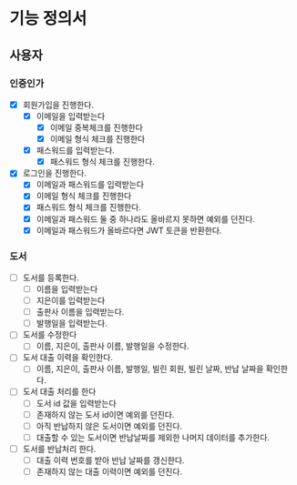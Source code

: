# 기능 정의서

## 사용자

### 인증인가
- [x] 회원가입을 진행한다.
  - [x] 이메일을 입력받는다
    - [x] 이메일 중복체크를 진행한다
    - [x] 이메일 형식 체크를 진행한다
  - [x] 패스워드를 입력받는다.
    - [x] 패스워드 형식 체크를 진행한다.
- [x] 로그인을 진행한다.
  - [x] 이메일과 패스워드를 입력받는다
  - [x] 이메일 형식 체크를 진행한다
  - [x] 패스워드 형식 체크를 진행한다.
  - [x] 이메일과 패스워드 둘 중 하나라도 올바르지 못하면 예외를 던진다.
  - [x] 이메일과 패스워드가 올바르다면 JWT 토큰을 반환한다.

### 도서
- [ ] 도서를 등록한다.
  - [ ] 이름을 입력받는다
  - [ ] 지은이를 입력받는다
  - [ ] 출판사 이름을 입력받는다.
  - [ ] 발행일을 입력받는다.
- [ ] 도서를 수정한다
  - [ ] 이름, 지은이, 출판사 이름, 발행일을 수정한다.
- [ ] 도서 대출 이력을 확인한다.
  - [ ] 이름, 지은이, 출판사 이름, 발행일, 빌린 회원, 빌린 날짜, 반납 날짜을 확인한다.
- [ ] 도서 대출 처리를 한다
  - [ ] 도서 id 값을 입력받는다
  - [ ] 존재하지 않는 도서 id이면 예외를 던진다.
  - [ ] 아직 반납하지 않은 도서이면 예외를 던진다.
  - [ ] 대출할 수 있는 도서이면 반납날짜를 제외한 나머지 데이터를 추가한다.
- [ ] 도서를 반납처리 한다.
  - [ ] 대출 이력 번호를 받아 반납 날짜를 갱신한다.
  - [ ] 존재하지 않는 대출 이력이면 예외를 던진다.